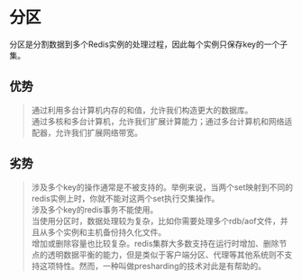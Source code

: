 # 分区
分区是分割数据到多个Redis实例的处理过程，因此每个实例只保存key的一个子集。
## 优势
> 通过利用多台计算机内存的和值，允许我们构造更大的数据库。      
> 通过多核和多台计算机，允许我们扩展计算能力；通过多台计算机和网络适配器，允许我们扩展网络带宽。
## 劣势
> 涉及多个key的操作通常是不被支持的。举例来说，当两个set映射到不同的redis实例上时，你就不能对这两个set执行交集操作。      
> 涉及多个key的redis事务不能使用。      
> 当使用分区时，数据处理较为复杂，比如你需要处理多个rdb/aof文件，并且从多个实例和主机备份持久化文件。     
> 增加或删除容量也比较复杂。redis集群大多数支持在运行时增加、删除节点的透明数据平衡的能力，但是类似于客户端分区、代理等其他系统则不支持这项特性。然而，一种叫做presharding的技术对此是有帮助的。